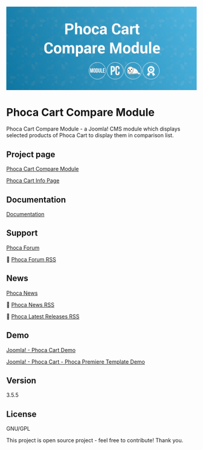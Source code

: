 



![Phoca Cart Compare Module](https://github.com/PhocaCz/PhocaCartCompareModule/blob/master/mod_phocacart_compare.png?raw=true)

# Phoca Cart Compare Module



Phoca Cart Compare Module - a Joomla! CMS module which displays selected products of Phoca Cart to display them in comparison list.



## Project page

[Phoca Cart Compare Module](https://www.phoca.cz/phoca-cart-compare-module)

[Phoca Cart Info Page](https://www.phoca.cz/project/phocacart-joomla-ecommerce)



## Documentation

[Documentation](https://www.phoca.cz/documentation/category/118-phoca-cart-compare-module)





## Support

[Phoca Forum](https://www.phoca.cz/forum)

:bell: [Phoca Forum RSS](https://www.phoca.cz/forum/app.php/feed)



## News

[Phoca News](https://www.phoca.cz/news)

:bell: [Phoca News RSS](https://www.phoca.cz/news?format=feed&type=rss)

:bell: [Phoca Latest Releases RSS](https://www.phoca.cz/download/feed/111?format=feed&type=rss)



## Demo

[Joomla! - Phoca Cart Demo](https://www.phoca.cz/phocacartdemo/)

[Joomla! - Phoca Cart - Phoca Premiere Template Demo](https://www.phoca.cz/phocacartdemo/premiere/)



## Version

3.5.5



## License

GNU/GPL



This project is open source project - feel free to contribute! Thank you.
